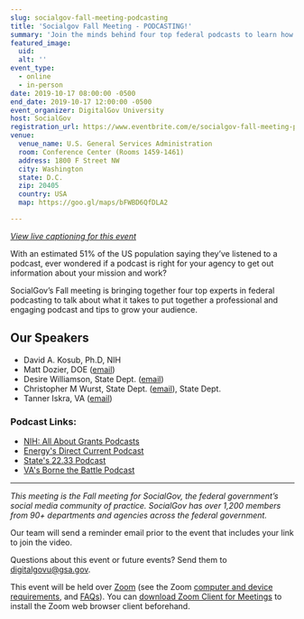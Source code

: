 ```yaml
---
slug: socialgov-fall-meeting-podcasting
title: 'Socialgov Fall Meeting - PODCASTING!'
summary: 'Join the minds behind four top federal podcasts to learn how to create, produce, and promote professional podcasts that engage with audiences&#46; '
featured_image:
  uid:
  alt: ''
event_type:
  - online
  - in-person
date: 2019-10-17 08:00:00 -0500
end_date: 2019-10-17 12:00:00 -0500
event_organizer: DigitalGov University
host: SocialGov
registration_url: https://www.eventbrite.com/e/socialgov-fall-meeting-podcasting-registration-73999357069
venue:
  venue_name: U.S. General Services Administration
  room: Conference Center (Rooms 1459-1461)
  address: 1800 F Street NW
  city: Washington
  state: D.C.
  zip: 20405
  country: USA
  map: https://goo.gl/maps/bFWBD6QfDLA2

---
```


_[View live captioning for this event](https://www.captionedtext.com/client/event.aspx?EventID=4171525&CustomerID=321)_

With an estimated 51% of the US population saying they’ve listened to a podcast, ever wondered if a podcast is right for your agency to get out information about your mission and work?

SocialGov’s Fall meeting is bringing together four top experts in federal podcasting to talk about what it takes to put together a professional and engaging podcast and tips to grow your audience.

## Our Speakers

- David A. Kosub, Ph.D, NIH
- Matt Dozier, DOE ([email](mailto:matt.dozier@hq.doe.gov)) 
- Desire Williamson, State Dept. ([email](mailto:WilliamsonDL@state.gov))
- Christopher M Wurst, State Dept. ([email](mailto:WurstCM@state.gov)), State Dept.
- Tanner Iskra, VA ([email](mailto:Tanner.Iskra@va.gov))

### Podcast Links:

- [NIH: All About Grants Podcasts](https://grants.nih.gov/news/virtual-learning/podcasts.htm)
- [Energy's Direct Current Podcast](https://www.energy.gov/podcasts/direct-current-energygov-podcast) 
- [State's 22.33 Podcast](https://eca.state.gov/2233)
- [VA's Borne the Battle Podcast](https://podcasts.apple.com/us/podcast/borne-the-battle/id1171416564)

---

_This meeting is the Fall meeting for SocialGov, the federal government’s social media community of practice. SocialGov has over 1,200 members from 90+ departments and agencies across the federal government._

Our team will send a reminder email prior to the event that includes your link to join the video. 

Questions about this event or future events? Send them to [digitalgovu@gsa.gov](mailto:digitalgovu@gsa.gov). 

This event will be held over [Zoom](https://www.zoom.us/) (see the Zoom [computer and device requirements](https://support.zoom.us/hc/en-us/articles/201362023-System-Requirements-for-PC-Mac-and-Linux), and [FAQs](https://support.zoom.us/hc/en-us/sections/200277708-Frequently-Asked-Questions)). You can [download Zoom Client for Meetings](https://zoom.us/download#client_4meeting) to install the Zoom web browser client beforehand.
